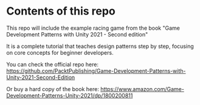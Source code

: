 # Contents of this repo
This repo will include the example racing game from the book "Game Development Patterns with Unity 2021 - Second edition"

It is a complete tutorial that teaches design patterns step by step, focusing on core concepts for beginner developers. 

You can check the official repo here: https://github.com/PacktPublishing/Game-Development-Patterns-with-Unity-2021-Second-Edition

Or buy a hard copy of the book here: https://www.amazon.com/Game-Development-Patterns-Unity-2021/dp/1800200811